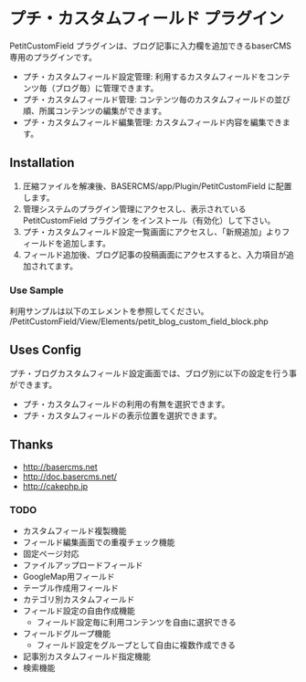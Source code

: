 # プチ・カスタムフィールド プラグイン

PetitCustomField プラグインは、ブログ記事に入力欄を追加できるbaserCMS専用のプラグインです。

* プチ・カスタムフィールド設定管理: 利用するカスタムフィールドをコンテンツ毎（ブログ毎）に管理できます。
* プチ・カスタムフィールド管理: コンテンツ毎のカスタムフィールドの並び順、所属コンテンツの編集ができます。
* プチ・カスタムフィールド編集管理: カスタムフィールド内容を編集できます。


## Installation

1. 圧縮ファイルを解凍後、BASERCMS/app/Plugin/PetitCustomField に配置します。
2. 管理システムのプラグイン管理にアクセスし、表示されている PetitCustomField プラグイン をインストール（有効化）して下さい。
3. プチ・カスタムフィールド設定一覧画面にアクセスし、「新規追加」よりフィールドを追加します。
4. フィールド追加後、ブログ記事の投稿画面にアクセスすると、入力項目が追加されてます。


### Use Sample

利用サンプルは以下のエレメントを参照してください。
/PetitCustomField/View/Elements/petit_blog_custom_field_block.php


## Uses Config

プチ・ブログカスタムフィールド設定画面では、ブログ別に以下の設定を行う事ができます。

* プチ・カスタムフィールドの利用の有無を選択できます。
* プチ・カスタムフィールドの表示位置を選択できます。


## Thanks ##

- http://basercms.net
- http://doc.basercms.net/
- http://cakephp.jp


### TODO

* カスタムフィールド複製機能
* フィールド編集画面での重複チェック機能
* 固定ページ対応
* ファイルアップロードフィールド
* GoogleMap用フィールド
* テーブル作成用フィールド
* カテゴリ別カスタムフィールド
* フィールド設定の自由作成機能
  * フィールド設定毎に利用コンテンツを自由に選択できる
* フィールドグループ機能
  * フィールド設定をグループとして自由に複数作成できる
* 記事別カスタムフィールド指定機能
* 検索機能

